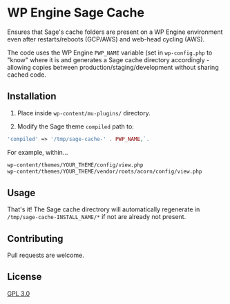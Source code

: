 # WP Engine Sage Cache 

Ensures that Sage's cache folders are present on a WP Engine environment even after restarts/reboots (GCP/AWS) and web-head cycling (AWS). 

The code uses the WP Engine `PWP_NAME` variable (set in `wp-config.php` to "know" where it is and generates a Sage cache directory accordingly - allowing copies between production/staging/development without sharing cached code.

## Installation

1. Place inside `wp-content/mu-plugins/` directory.

2. Modify the Sage theme `compiled` path to:
```php
'compiled' => '/tmp/sage-cache-' . PWP_NAME,`. 
```

For example, within... 
```bash
wp-content/themes/YOUR_THEME/config/view.php
wp-content/themes/YOUR_THEME/vendor/roots/acorn/config/view.php
```

## Usage

That's it! The Sage cache directrory will automatically regenerate in `/tmp/sage-cache-INSTALL_NAME/*` if not are already not present.

## Contributing
Pull requests are welcome. 


## License
[GPL 3.0](https://choosealicense.com/licenses/gpl-3.0/)